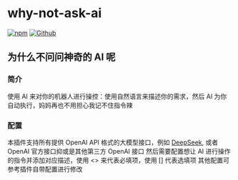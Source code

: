 # why-not-ask-ai

[![npm](https://img.shields.io/npm/v/koishi-plugin-why-not-ask-ai?style=flat-square)](https://www.npmjs.com/package/koishi-plugin-why-not-ask-ai) [![Github](https://img.shields.io/badge/GitHub-100000?style=for-the-badge&logo=github&logoColor=white)](https://github.com/kokoro-js/koishi-plugin-why-not-ask-ai)
  
## 为什么不问问神奇的 AI 呢

### 简介

使用 AI 来对你的机器人进行操控：使用自然语言来描述你的需求，然后 AI 为你自动执行，妈妈再也不用担心我记不住指令辣

### 配置
本插件支持所有提供 OpenAI API 格式的大模型接口，例如 [DeepSeek](https://deepseek.com), 或者 OpenAI 官方接口抑或是其他第三方 OpenAI 接口
然后需要配置想让 AI 进行操作的指令并添加对应描述，使用 <> 来代表必填项，使用 [] 代表选填项
其他配置可参考插件自带配置进行修改